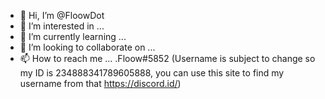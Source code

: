 - 👋 Hi, I’m @FloowDot
- 👀 I’m interested in ...
- 🌱 I’m currently learning ...
- 💞️ I’m looking to collaborate on ...
- 📫 How to reach me ... .Floow#5852 (Username is subject to change so my ID is 234888341789605888, you can use this site to find my username from that https://discord.id/)

<!---
FloowDot/FloowDot is a ✨ special ✨ repository because its `README.md` (this file) appears on your GitHub profile.
You can click the Preview link to take a look at your changes.
--->
